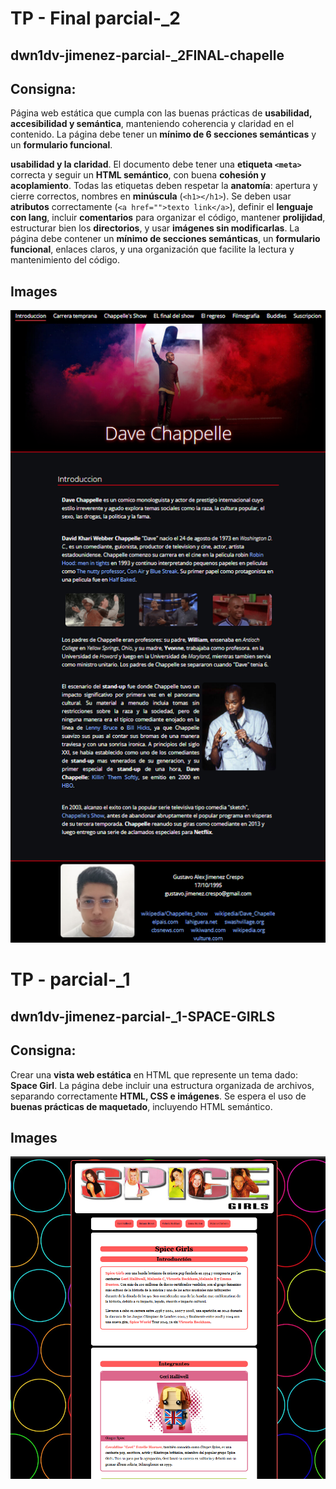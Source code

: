 
# TP - Final parcial-_2
## dwn1dv-jimenez-parcial-_2FINAL-chapelle

## Consigna:
Página web estática que cumpla con las buenas prácticas de **usabilidad, accesibilidad y semántica**, manteniendo coherencia y claridad en el contenido. La página debe tener un **mínimo de 6 secciones semánticas** y un **formulario funcional**.


**usabilidad y la claridad**. El documento debe tener una **etiqueta `<meta>`** correcta y seguir un **HTML semántico**, con buena **cohesión y acoplamiento**. Todas las etiquetas deben respetar la **anatomía**: apertura y cierre correctos, nombres en **minúscula** (`<h1></h1>`). Se deben usar **atributos** correctamente (`<a href="">texto link</a>`), definir el **lenguaje con lang**, incluir **comentarios** para organizar el código, mantener **prolijidad**, estructurar bien los **directorios**, y usar **imágenes sin modificarlas**. La página debe contener un **mínimo de secciones semánticas**, un **formulario funcional**, enlaces claros, y una organización que facilite la lectura y mantenimiento del código.

## Images

![dwn1dv-jimenez-parcial-_2FINAL-chapelle.](captura-tp-final.png "dwn1dv-jimenez-parcial-_2FINAL-chapelle")

# TP - parcial-_1
## dwn1dv-jimenez-parcial-_1-SPACE-GIRLS

## Consigna:

Crear una **vista web estática** en HTML que represente un tema dado: **Space Girl**. La página debe incluir una estructura organizada de archivos, separando correctamente **HTML, CSS e imágenes**. Se espera el uso de **buenas prácticas de maquetado**, incluyendo HTML semántico.

## Images

![dwn1dv-jimenez-parcial-_1-SPACE-GIRLS](captura-tp.png "dwn1dv-jimenez-parcial-_1-SPACE-GIRLS")